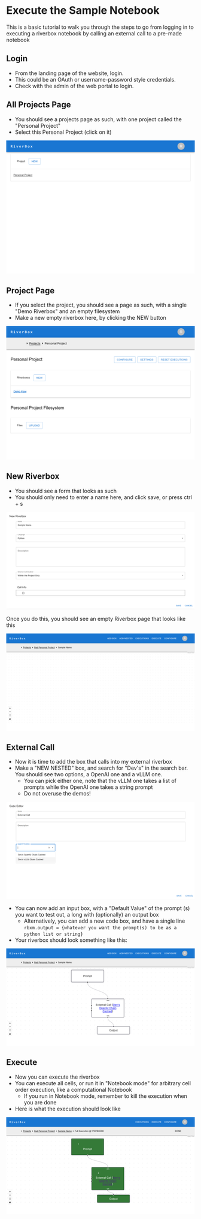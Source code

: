 # Execute the Sample Notebook

This is a basic tutorial to walk you through the steps to go from logging in to executing a riverbox notebook by calling an external call to a pre-made notebook

## Login
- From the landing page of the website, login.
- This could be an OAuth or username-password style credentials.
- Check with the admin of the web portal to login.

## All Projects Page
- You should see a projects page as such, with one project called the "Personal Project"
- Select this Personal Project (click on it)

![Projects page with one project](./imgs/execute-the-sample-notebook-1.png)

## Project Page
- If you select the project, you should see a page as such, with a single "Demo Riverbox" and an empty filesystem
- Make a new empty riverbox here, by clicking the NEW button

![Project Page with one Riverbox and empty filesystem](./imgs/execute-the-sample-notebook-2.png)


## New Riverbox
- You should see a form that looks as such
- You should only need to enter a name here, and click save, or press ctrl + s

![New Riverbox Form](./imgs/use-an-external-call-1.png)

Once you do this, you should see an empty Riverbox page that looks like this

![Empty Riverbox Page](./imgs/use-an-external-call-2.png)

## External Call
- Now it is time to add the box that calls into my external riverbox
- Make a "NEW NESTED" box, and search for "Dev's" in the search bar. You should see two options, a OpenAI one and a vLLM one. 
    - You can pick either one, note that the vLLM one takes a list of prompts while the OpenAI one takes a string prompt
    - Do not overuse the demos!

![New Nested Box](./imgs/use-an-external-call-3.png)

- You can now add an input box, with a "Default Value" of the prompt (s) you want to test out, a long with (optionally) an output box
    - Alternatively, you can add a new code box, and have a single line `rbxm.output = {whatever you want the prompt(s) to be as a python list or string}`
- Your riverbox should look something like this:

![Fully made Riverbox](./imgs/use-an-external-call-4.png)

## Execute
- Now you can execute the riverbox
- You can execute all cells, or run it in "Notebook mode" for arbitrary cell order execution, like a computational Notebook
    - If you run in Notebook mode, remember to kill the execution when you are done
- Here is what the execution should look like

![Execution Page](./imgs/use-an-external-call-5.png)

